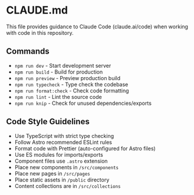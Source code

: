 # CLAUDE.md

This file provides guidance to Claude Code (claude.ai/code) when working with code in this repository.

## Commands
- `npm run dev` - Start development server
- `npm run build` - Build for production
- `npm run preview` - Preview production build
- `npm run typecheck` - Type check the codebase
- `npm run format:check` - Check code formatting
- `npm run lint` - Lint the source code
- `npm run knip` - Check for unused dependencies/exports

## Code Style Guidelines
- Use TypeScript with strict type checking
- Follow Astro recommended ESLint rules
- Format code with Prettier (auto-configured for Astro files)
- Use ES modules for imports/exports
- Component files use `.astro` extension
- Place new components in `/src/components`
- Place new pages in `/src/pages`
- Place static assets in `/public` directory
- Content collections are in `/src/collections`